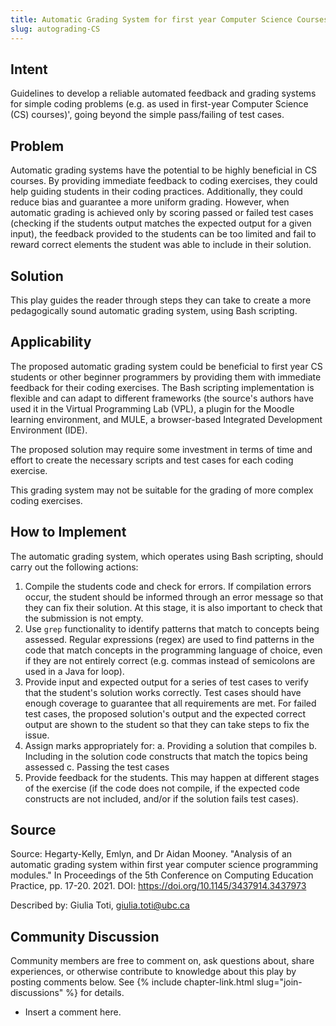 ```yaml
---
title: Automatic Grading System for first year Computer Science Courses
slug: autograding-CS
---
```

## Intent

Guidelines to develop a reliable automated feedback and grading systems for simple coding problems (e.g. as used in first-year Computer Science (CS) courses)', going beyond the simple pass/failing of test cases.

## Problem

Automatic grading systems have the potential to be highly beneficial in CS courses. By providing immediate feedback to coding exercises, they could help guiding students in their coding practices. Additionally, they could reduce bias and guarantee a more uniform grading. However, when automatic grading is achieved only by scoring passed or failed test cases (checking if the students output matches the expected output for a given input), the feedback provided to the students can be too limited and fail to reward correct elements the student was able to include in their solution.

## Solution

This play guides the reader through steps they can take to create a more pedagogically sound automatic grading system, using Bash scripting.

## Applicability

The proposed automatic grading system could be beneficial to first year CS students or other beginner programmers by providing them with immediate feedback for their coding exercises. The Bash scripting implementation is flexible and can adapt to different frameworks (the source's authors have used it in the Virtual Programming Lab (VPL), a plugin for the Moodle learning environment, and MULE, a browser-based Integrated Development Environment (IDE).

The proposed solution may require some investment in terms of time and effort to create the necessary scripts and test cases for each coding exercise. 

This grading system may not be suitable for the grading of more complex coding exercises. 

## How to Implement

The automatic grading system, which operates using Bash scripting, should carry out the following actions:
1. Compile the students code and check for errors. If compilation errors occur, the student should be informed through an error message so that they can fix their solution. At this stage, it is also important to check that the submission is not empty.
2. Use `grep` functionality to identify patterns that match to concepts being assessed. Regular expressions (regex) are used to find patterns in the code that match concepts in the programming language of choice, even if they are not entirely correct (e.g. commas instead of semicolons are used in a Java for loop).
3. Provide input and expected output for a series of test cases to verify that the student's solution works correctly. Test cases should have enough coverage to guarantee that all requirements are met. For failed test cases, the proposed solution's output and the expected correct output are shown to the student so that they can take steps to fix the issue. 
4. Assign marks appropriately for: 
    a. Providing a solution that compiles
    b. Including in the solution code constructs that match the topics being assessed
    c. Passing the test cases
5. Provide feedback for the students. This may happen at different stages of the exercise (if the code does not compile, if the expected code constructs are not included, and/or if the solution fails test cases).

## Source

Source: Hegarty-Kelly, Emlyn, and Dr Aidan Mooney. "Analysis of an automatic grading system within first year computer science programming modules." In Proceedings of the 5th Conference on Computing Education Practice, pp. 17-20. 2021. DOI: https://doi.org/10.1145/3437914.3437973

Described by: Giulia Toti, giulia.toti@ubc.ca

## Community Discussion

Community members are free to comment on, ask questions about, share
experiences, or otherwise contribute to knowledge about this play by
posting comments below.
See {% include chapter-link.html slug="join-discussions" %} for details.

* Insert a comment here.

